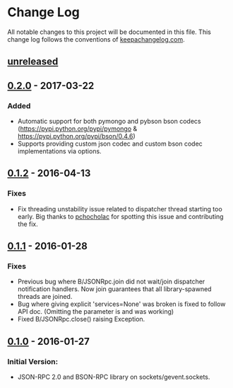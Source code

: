 # Change Log
All notable changes to this project will be documented in this file. This change log follows the conventions of [keepachangelog.com](http://keepachangelog.com/).

## [unreleased]

## [0.2.0] - 2017-03-22
### Added
- Automatic support for both pymongo and pybson bson codecs
  (https://pypi.python.org/pypi/pymongo & https://pypi.python.org/pypi/bson/0.4.6)
- Supports providing custom json codec and custom bson codec implementations via options.

## [0.1.2] - 2016-04-13
### Fixes
- Fix threading unstability issue related to dispatcher thread starting too early.
  Big thanks to [pchocholac](https://github.com/pchocholac) for spotting this issue and contributing the fix.

## [0.1.1] - 2016-01-28
### Fixes
- Previous bug where B/JSONRpc.join did not wait/join dispatcher notification handlers.
  Now join guarantees that all library-spawned threads are joined.
- Bug where giving explicit 'services=None' was broken is fixed to follow API doc.
  (Omitting the parameter is and was working)
- Fixed B/JSONRpc.close() raising Exception.

## [0.1.0] - 2016-01-27
### Initial Version:
- JSON-RPC 2.0 and BSON-RPC library on sockets/gevent.sockets.

[unreleased]: https://github.com/seprich/py-bson-rpc/compare/0.2.0...HEAD
[0.2.0]: https://github.com/seprich/py-bson-rpc/compare/0.1.2...0.2.0
[0.1.2]: https://github.com/seprich/py-bson-rpc/compare/0.1.1...0.1.2
[0.1.1]: https://github.com/seprich/py-bson-rpc/compare/0.1.0...0.1.1
[0.1.0]: https://github.com/seprich/py-bson-rpc/tree/0.1.0
